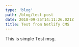 ```yaml
---
type: 'blog'
path: /blog/test-post
date: 2018-09-25T14:11:26.021Z
title: Test from Netlify CMS
---
```

This is simple Test msg.
